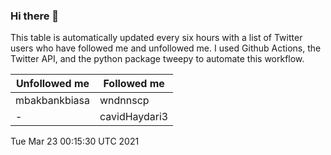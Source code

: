 ### Hi there 👋

This table is automatically updated every six hours with a list of Twitter users who have followed me and unfollowed me. I used Github Actions, the Twitter API, and the python package tweepy to automate this workflow.

| Unfollowed me |  Followed me |
| --- | --- |
|mbakbankbiasa|wndnnscp|
|-|cavidHaydari3|
Tue Mar 23 00:15:30 UTC 2021
